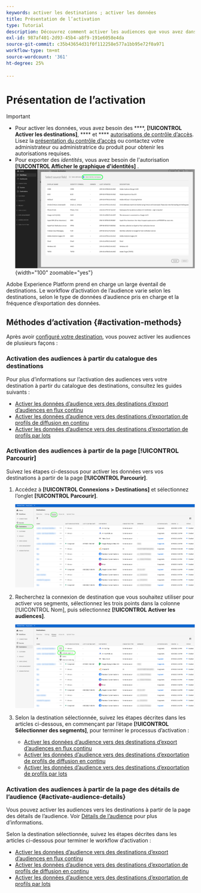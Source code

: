 ```yaml
---
keywords: activer les destinations ; activer les données
title: Présentation de l’activation
type: Tutorial
description: Découvrez comment activer les audiences que vous avez dans Adobe Experience Platform vers différents types de destinations.
exl-id: 987af401-2d93-45b4-a8f9-191e6058e4da
source-git-commit: c35b43654d31f0f112258e577a1bb95e72f0a971
workflow-type: tm+mt
source-wordcount: '361'
ht-degree: 25%

---
```


# Présentation de l’activation

>[!IMPORTANT]
> 
>* Pour activer les données, vous avez besoin des ****, **[!UICONTROL Activer les destinations]**, **** et **** [  autorisations de contrôle d’accès](/help/access-control/home.md#permissions). Lisez la [présentation du contrôle d’accès](/help/access-control/ui/overview.md) ou contactez votre administrateur ou administratrice du produit pour obtenir les autorisations requises.
>* Pour exporter des *identités*, vous avez besoin de l&#39;autorisation **[!UICONTROL Afficher le graphique d&#39;identités]** [ ](/help/access-control/home.md#permissions). <br> ![Sélectionnez l’espace de noms d’identité en surbrillance dans le workflow pour activer les audiences vers les destinations.](/help/destinations/assets/overview/export-identities-to-destination.png "Sélectionnez l’espace de noms d’identité en surbrillance dans le workflow pour activer les audiences vers les destinations."){width="100" zoomable="yes"}

Adobe Experience Platform prend en charge un large éventail de destinations. Le workflow d’activation de l’audience varie selon les destinations, selon le type de données d’audience pris en charge et la fréquence d’exportation des données.

## Méthodes d’activation {#activation-methods}

Après avoir [configuré votre destination](connect-destination.md), vous pouvez activer les audiences de plusieurs façons :

### Activation des audiences à partir du catalogue des destinations

Pour plus d’informations sur l’activation des audiences vers votre destination à partir du catalogue des destinations, consultez les guides suivants :

* [Activer les données d’audience vers des destinations d’export d’audiences en flux continu](activate-segment-streaming-destinations.md)
* [Activer les données d’audience vers des destinations d’exportation de profils de diffusion en continu](activate-streaming-profile-destinations.md)
* [Activer les données d’audience vers des destinations d’exportation de profils par lots](activate-batch-profile-destinations.md)

### Activation des audiences à partir de la page [!UICONTROL Parcourir]

Suivez les étapes ci-dessous pour activer les données vers vos destinations à partir de la page **[!UICONTROL Parcourir]**.

1. Accédez à **[!UICONTROL Connexions > Destinations]** et sélectionnez l’onglet **[!UICONTROL Parcourir]**.

   ![Onglet Parcourir](../assets/ui/activation-overview/browse-tab.png)

1. Recherchez la connexion de destination que vous souhaitez utiliser pour activer vos segments, sélectionnez les trois points dans la colonne [!UICONTROL Nom], puis sélectionnez **[!UICONTROL Activer les audiences]**.

   ![Bouton Activer les audiences](../assets/ui/activation-overview/activate-segments.png)

1. Selon la destination sélectionnée, suivez les étapes décrites dans les articles ci-dessous, en commençant par l’étape **[!UICONTROL Sélectionner des segments]**, pour terminer le processus d’activation :

   * [Activer les données d’audience vers des destinations d’export d’audiences en flux continu](activate-segment-streaming-destinations.md)
   * [Activer les données d’audience vers des destinations d’exportation de profils de diffusion en continu](activate-streaming-profile-destinations.md)
   * [Activer les données d’audience vers des destinations d’exportation de profils par lots](activate-batch-profile-destinations.md)

### Activation des audiences à partir de la page des détails de l’audience {#activate-audience-details}

Vous pouvez activer les audiences vers les destinations à partir de la page des détails de l’audience. Voir [Détails de l’audience](../../segmentation/ui/audience-portal.md#audience-details) pour plus d’informations.

Selon la destination sélectionnée, suivez les étapes décrites dans les articles ci-dessous pour terminer le workflow d’activation :

* [Activer les données d’audience vers des destinations d’export d’audiences en flux continu](activate-segment-streaming-destinations.md)
* [Activer les données d’audience vers des destinations d’exportation de profils de diffusion en continu](activate-streaming-profile-destinations.md)
* [Activer les données d’audience vers des destinations d’exportation de profils par lots](activate-batch-profile-destinations.md)
